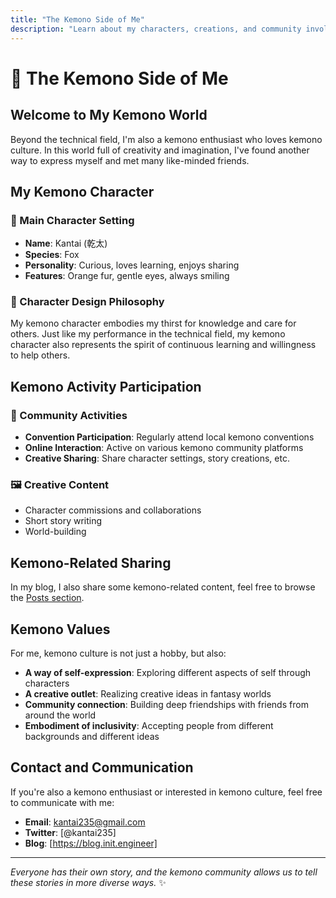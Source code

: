 ```yaml
---
title: "The Kemono Side of Me"
description: "Learn about my characters, creations, and community involvement in the kemono world"
---
```


# 🦊 The Kemono Side of Me

## Welcome to My Kemono World

Beyond the technical field, I'm also a kemono enthusiast who loves kemono culture. In this world full of creativity and imagination, I've found another way to express myself and met many like-minded friends.

## My Kemono Character

### 🦊 Main Character Setting
- **Name**: Kantai (乾太)
- **Species**: Fox
- **Personality**: Curious, loves learning, enjoys sharing
- **Features**: Orange fur, gentle eyes, always smiling

### 🎨 Character Design Philosophy
My kemono character embodies my thirst for knowledge and care for others. Just like my performance in the technical field, my kemono character also represents the spirit of continuous learning and willingness to help others.

## Kemono Activity Participation

### 🎪 Community Activities
- **Convention Participation**: Regularly attend local kemono conventions
- **Online Interaction**: Active on various kemono community platforms
- **Creative Sharing**: Share character settings, story creations, etc.

### 🖼️ Creative Content
- Character commissions and collaborations
- Short story writing
- World-building

## Kemono-Related Sharing

In my blog, I also share some kemono-related content, feel free to browse the [Posts section](/en/posts/).

## Kemono Values

For me, kemono culture is not just a hobby, but also:

- **A way of self-expression**: Exploring different aspects of self through characters
- **A creative outlet**: Realizing creative ideas in fantasy worlds
- **Community connection**: Building deep friendships with friends from around the world
- **Embodiment of inclusivity**: Accepting people from different backgrounds and different ideas

## Contact and Communication

If you're also a kemono enthusiast or interested in kemono culture, feel free to communicate with me:

- **Email**: kantai235@gmail.com
- **Twitter**: [@kantai235]
- **Blog**: [https://blog.init.engineer]

---

*Everyone has their own story, and the kemono community allows us to tell these stories in more diverse ways.* ✨